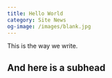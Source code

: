 ```yaml
---
title: Hello World
category: Site News
og-image: /images/blank.jpg
---
```


This is the way we write.

## And here is a subhead
